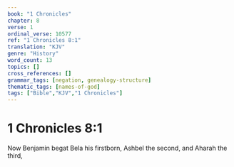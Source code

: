 ```yaml
---
book: "1 Chronicles"
chapter: 8
verse: 1
ordinal_verse: 10577
ref: "1 Chronicles 8:1"
translation: "KJV"
genre: "History"
word_count: 13
topics: []
cross_references: []
grammar_tags: [negation, genealogy-structure]
thematic_tags: [names-of-god]
tags: ["Bible","KJV","1 Chronicles"]
---
```


# 1 Chronicles 8:1

Now Benjamin begat Bela his firstborn, Ashbel the second, and Aharah the third,
